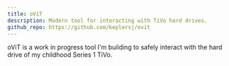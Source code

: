 ```yaml
---
title: oViT
description: Modern tool for interacting with TiVo hard drives.
github_repo: https://github.com/keplersj/ovit
---
```


oViT is a work in progress tool I'm building to safely interact with the hard drive of my childhood Series 1 TiVo.
